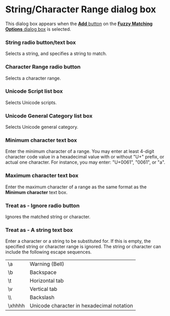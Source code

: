# String/Character Range dialog box

This dialog box appears when the [**Add** button](../../properties/char_check/index)
on the [**Fuzzy Matching Options** dialog box](../index) is selected.

### String radio button/text box

Selects a string, and specifies a string to match.

### Character Range radio button

Selects a character range.

### Unicode Script list box

Selects Unicode scripts.

### Unicode General Category list box

Selects Unicode general category.

### Minimum character text box

Enter the minimum character of a range. You may enter at least 4-digit character code value in a hexadecimal value with or without "U+" prefix, or actual one character. For instance, you may enter: "U+0061", "0061", or "a".

### Maximum character text box

Enter the maximum character of a range as the same format as the **Minimum character** text box.

### Treat as - Ignore radio button

Ignores the matched string or character.

### Treat as - A string text box

Enter a character or a string to be substituted for. If this is empty, the specified string or character range is ignored. The string or character can include the following escape sequences.

|     |     |
| --- | --- |
| \\a | Warning (Bell) |
| \\b | Backspace |
| \\t | Horizontal tab |
| \\v | Vertical tab |
| \\\ | Backslash |
| \\xhhhh | Unicode character in hexadecimal notation |

